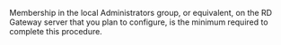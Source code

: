 <Token xmlns:xlink="http://www.w3.org/1999/xlink">Membership in the local <ui xmlns="http://ddue.schemas.microsoft.com/authoring/2003/5">Administrators</ui> group, or equivalent, on the RD Gateway server that you plan to configure, is the minimum required to complete this procedure.</Token>